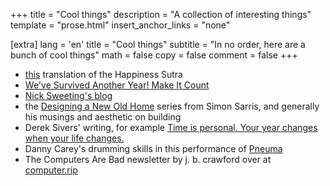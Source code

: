+++
title = "Cool things"
description = "A collection of interesting things"
template = "prose.html"
insert_anchor_links = "none"

[extra]
lang = 'en'
title = "Cool things"
subtitle = "In no order, here are a bunch of cool things"
math = false
copy = false
comment = false
+++

- [this](https://inwaves.io/happiness-sutra) translation of the Happiness Sutra
- [We've Survived Another Year! Make It Count](https://www.cracked.com/blog/the-true-meaning-christmas-that-everyone-forgets)
- [Nick Sweeting's blog](https://docs.sweeting.me/s/blog#About)
- the [Designing a New Old Home](https://simonsarris.medium.com/designing-a-new-old-home-part-1-cf298b58ed41) series from Simon Sarris, and generally his musings and aesthetic on building
- Derek Sivers' writing, for example [Time is personal. Your year changes when your life changes.](https://sive.rs/mny)
- Danny Carey's drumming skills in this performance of [Pneuma](https://www.youtube.com/watch?v=FssULNGSZIA)
- The Computers Are Bad newsletter by j. b. crawford over at [computer.rip](https://computer.rip/)